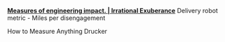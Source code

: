 

**[Measures of engineering impact. | Irrational Exuberance](https://lethain.com/measures-of-engineering-impact/)**
Delivery robot metric - Miles per disengagement

How to Measure Anything Drucker